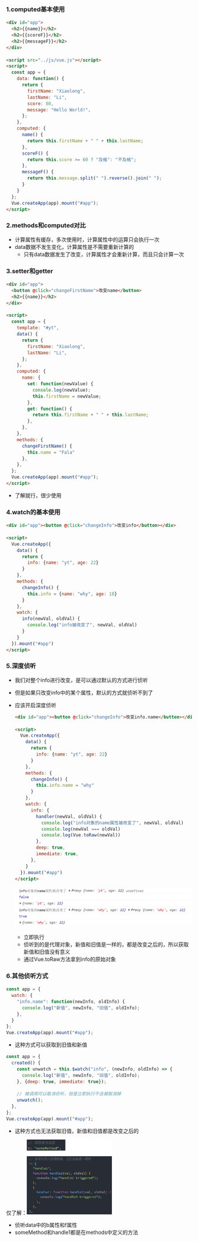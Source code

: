### 1.computed基本使用 

```html
<div id="app">
  <h2>{{name}}</h2>
  <h2>{{scoreF}}</h2>
  <h2>{{messageF}}</h2>
</div>

<script src="../js/vue.js"></script>
<script>
  const app = {
    data: function() {
      return {
        firstName: "Xiaolong",
        lastName: "Li",
        score: 80,
        message: "Hello World!",
      };
    },
    computed: {
      name() {
        return this.firstName + " " + this.lastName;
      },
      scoreF() {
        return this.score >= 60 ? "及格": "不及格";
      },
      messageF() {
        return this.message.split(" ").reverse().join(" ");
      }
    }
  };
  Vue.createApp(app).mount("#app");
</script>
```

### 2.methods和computed对比

- 计算属性有缓存，多次使用时，计算属性中的运算只会执行一次
- data数据不发生变化，计算属性是不需要重新计算的
  - 只有data数据发生了改变，计算属性才会重新计算，而且只会计算一次

### 3.setter和getter

```html
<div id="app">
  <button @click="changeFirstName">改变name</button>
  <h2>{{name}}</h2>
</div>

<script>
  const app = {
    template: "#yt",
    data() {
      return {
        firstName: "Xiaolong",
        lastName: "Li",
      };
    },
    computed: {
      name: {
        set: function(newValue) {
          console.log(newValue);
          this.firstName = newValue;
        },
        get: function() {
          return this.firstName + " " + this.lastName;
        },
      },
    },
    methods: {
      changeFirstName() {
        this.name = "Fala"
      },
    },
  };
  Vue.createApp(app).mount("#app");
</script>
```

- 了解就行，很少使用

### 4.watch的基本使用

```html
<div id="app"><button @click="changeInfo">改变info</button></div>

<script>
  Vue.createApp({
    data() {
      return {
        info: {name: "yt", age: 22}
      }
    },
    methods: {
      changeInfo() {
        this.info = {name: "why", age: 18}
      }
    },
    watch: {
      info(newVal, oldVal) {
        console.log("info被改变了", newVal, oldVal)
      }
    }
  }).mount("#app")
</script>
```

### 5.深度侦听

- 我们对整个info进行改变，是可以通过默认的方式进行侦听

- 但是如果只改变info中的某个属性，默认的方式就侦听不到了

- 应该开启深度侦听

  ```html
  <div id="app"><button @click="changeInfo">改变info.name</button></div>
  
  <script>
    Vue.createApp({
      data() {
        return {
          info: {name: "yt", age: 22}
        }
      },
      methods: {
        changeInfo() {
          this.info.name = "why"
        }
      },
      watch: {
        info: {
          handler(newVal, oldVal) {
            console.log("info对象的name属性被改变了", newVal, oldVal)
            console.log(newVal === oldVal)
            console.log(Vue.toRaw(newVal))
          },
          deep: true,
          immediate: true,
        },
      }
    }).mount("#app")
  </script>
  ```

  ![image-20220711202026994](images/image-20220711202026994.png)
  - 立即执行
  - 侦听到的是代理对象，新值和旧值是一样的，都是改变之后的，所以获取新值和旧值没有意义
  - 通过Vue.toRaw方法拿到info的原始对象

### 6.其他侦听方式

```js
const app = {
  watch: {
    "info.name": function(newInfo, oldInfo) {
      console.log("新值", newInfo, "旧值", oldInfo);
    },
  }
};
Vue.createApp(app).mount("#app");
```

- 这种方式可以获取到旧值和新值

```js
const app = {
  created() {
    const unwatch = this.$watch("info", (newInfo, oldInfo) => {
      console.log("新值", newInfo, "旧值", oldInfo);
    }, {deep: true, immediate: true});

    // 被调用可以取消侦听，但是立即执行不会被取消掉
    unwatch();
  },
};
Vue.createApp(app).mount("#app");
```

- 这种方式也无法获取旧值，新值和旧值都是改变之后的

仅了解：<img src="images/image-20220711202732047.png" alt="image-20220711202732047" style="zoom: 33%;" />

- 侦听data中的b属性和f属性
- someMethod和handle1都是在methods中定义的方法
